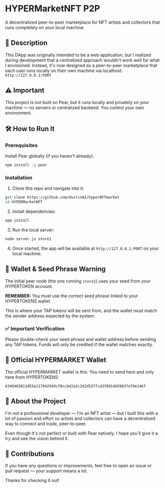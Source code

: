 # HYPERMarketNFT P2P

A decentralized peer-to-peer marketplace for NFT artists and collectors that runs completely on your local machine.

## 📖 Description

This DApp was originally intended to be a web application, but I realized during development that a centralized approach wouldn't work well for what I envisioned. Instead, it's now designed as a peer-to-peer marketplace that each user runs locally on their own machine via localhost: `http://127.0.0.1:PORT`

## ⚠️ Important

This project is not built on Pear, but it runs locally and privately on your machine — no servers or centralized backend. You control your own environment.

## 🛠️ How to Run It

### Prerequisites

Install Pear globally (if you haven't already):
```bash
npm install -g pear
```

### Installation

1. Clone this repo and navigate into it:
```bash
git clone https://github.com/dustinAI/hyperNFTmarket
cd HYPERMarketNFT
```

2. Install dependencies:
```bash
npm install
```

3. Run the local server:
```bash
node server.js store1
```

4. Once started, the app will be available at `http://127.0.0.1:PORT` on your local machine.

## 🔐 Wallet & Seed Phrase Warning

The initial peer node (the one running `store1`) uses your seed from your HYPERTOKEN account.

**REMEMBER:** You must use the correct seed phrase linked to your HYPERTOKENS wallet.

This is where your TAP tokens will be sent from, and the wallet must match the sender address expected by the system.

### ✅ Important Verification

Please double-check your seed phrase and wallet address before sending any TAP tokens. Funds will only be credited if the wallet matches exactly.

## 🎯 Official HYPERMARKET Wallet

The official HYPERMARKET wallet is this. You need to send here and only here from HYPERTOKENS:

```
6346465811d55a117042949cf0ccb42a2c2d2d527fcd3f0914b5983fe79e146f
```

## 🎨 About the Project

I'm not a professional developer — I'm an NFT artist — but I built this with a lot of passion and effort so artists and collectors can have a decentralized way to connect and trade, peer-to-peer.

Even though it's not perfect or built with Pear natively, I hope you'll give it a try and see the vision behind it.

## 🤝 Contributions

If you have any questions or improvements, feel free to open an issue or pull request — your support means a lot.

Thanks for checking it out!

